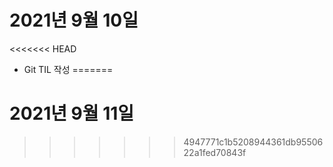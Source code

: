 # 2021년 9월 10일
<<<<<<< HEAD
- Git TIL 작성
=======
# 2021년 9월 11일
>>>>>>> 4947771c1b5208944361db9550622a1fed70843f

